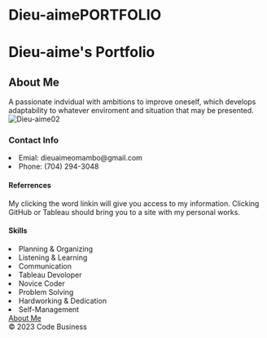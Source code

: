 # Dieu-aimePORTFOLIO
<!DOCTYPE html>
<html lang="en">
<head>
     <meta charset="UTF-8">
     <meta http-equiv="X-UA-Compatible" content="IE=edge">
     <meta name="viewport" content="width=device-width, initial-scale=1.0">
     <title>Document</title>
</head>
<body>
 <main>
  <h1 class= "Main Header(Title)">Dieu-aime's Portfolio </h1>
 <section id= "About Me">
   <h2>About Me</h2>
  <d1 class= "Brief Biography">A passionate indvidual with ambitions to improve oneself, which develops adaptability to whatever enviroment and situation that may be presented.</d1>
  <!-- photo -->
     <img src="Dieu-aime02.jpg" alt="Dieu-aime02">
   </section>
<section id= "Contact Info">
 <h3> Contact Info </h3>
 <u1>
      <li>Emial: dieuaimeomambo@gmail.com </li>
      <li>Phone:  (704) 294-3048</li>
 </u1>
 </section>
 <section id= "Referrences">
  <h4>Referrences</h4>
  <d2> My clicking the word linkin <link rel="linkin" href="https://www.linkedin.com/in/dieu-aime-omambo-83044b265/"> will give you access to my information. Clicking GitHub <link rel="GitHub" href="https://github.com/Supersymbol"> or Tableau <link rel="Tableau" href="https://public.tableau.com/app/profile/dieu.aime.omambo"> should bring you to a site with my personal works.</d2>
 </section>
     <section id= "Set Skills">
     <h4>Skills</h4>
  <u1>
     <li>Planning & Organizing</li>
     <li>Listening & Learning</li>
     <li>Communication</li>
     <li>Tableau Devoloper</li>
     <li>Novice Coder</li>
     <li>Problem Solving</li>
     <li>Hardworking & Dedication</li>
    <li>Self-Management</li>
</u1>
     </section>
  <!-- -->
  <!-- -->
</main>
     <nav>
          <a href= "#AboutMe">About Me</a>
     </nav>
     <footer>
          &copy; 2023 Code Business
     </footer>
</body>
